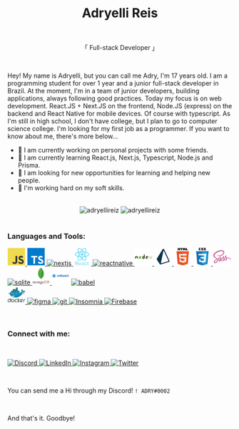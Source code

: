 <h1 align="center" > Adryelli Reis</h1>
</br>

<p align="center" >「 Full-stack Developer 」</p></br>

Hey! My name is Adryelli, but you can call me Adry, I'm 17 years old. I am a programming student for over 1 year and a junior full-stack developer in Brazil. At the moment, I'm in a team of junior developers, building applications, always following good practices. Today my focus is on web development. React.JS + Next.JS on the frontend, Node.JS (express) on the backend and React Native for mobile devices. Of course with typescript.
As I'm still in high school, I don't have college, but I plan to go to computer science college. I'm looking for my first job as a programmer. If you want to know about me, there's more below...
</br>
- 🔭 I am currently working on personal projects with some friends.
- 🚀 I am currently learning React.js, Next.js, Typescript, Node.js and Prisma.
- 🤝 I am looking for new opportunities for learning and helping new people.
- 🍃 I'm working hard on my soft skills.
</br>

<div align="center" >
<img align="center" src="https://github-readme-stats.vercel.app/api?username=adryellireiz&show_icons=true&theme=dracula&locale=en" alt="adryellireiz" />
<img align="center" src="https://github-readme-stats.vercel.app/api/top-langs?username=adryellireiz&show_icons=true&theme=dracula&locale=en&layout=compact" alt="adryellireiz" />
</div>
</br>

<h3 align="left">Languages and Tools:</h3>

<p align="left">

<a href="https://developer.mozilla.org/en-US/docs/Web/JavaScript" target="_blank"> <img src="https://raw.githubusercontent.com/devicons/devicon/master/icons/javascript/javascript-original.svg" alt="javascript" width="40" height="40"/> 
</a>
<a href="https://www.typescriptlang.org/" target="_blank"> <img src="https://raw.githubusercontent.com/devicons/devicon/master/icons/typescript/typescript-original.svg" alt="typescript" width="40" height="40"/> </a>
<a href="https://nextjs.org/" target="_blank"> <img src="https://cdn.worldvectorlogo.com/logos/nextjs-3.svg" alt="nextjs" width="40" height="40"/> </a>
<a href="https://reactjs.org/" target="_blank"> <img src="https://raw.githubusercontent.com/devicons/devicon/master/icons/react/react-original-wordmark.svg" alt="react" width="40" height="40"/> </a>
<a href="https://reactnative.dev/" target="_blank"> <img src="https://reactnative.dev/img/header_logo.svg" alt="reactnative" width="40" height="40"/> </a>
<a href="https://nodejs.org" target="_blank"> <img src="https://raw.githubusercontent.com/devicons/devicon/master/icons/nodejs/nodejs-original-wordmark.svg" alt="nodejs" width="40" height="40"/> </a>
<a href="https://prisma.io" target="_blank"> <img src="https://github.com/vscode-icons/vscode-icons/blob/master/icons/file_type_light_prisma.svg" alt="Prisma" width="40" height="40"/> </a>
<a href="https://www.w3.org/html/" target="_blank"> <img src="https://raw.githubusercontent.com/devicons/devicon/master/icons/html5/html5-original-wordmark.svg" alt="html5" width="40" height="40"/> </a>
<a href="https://www.w3schools.com/css/" target="_blank"> <img src="https://raw.githubusercontent.com/devicons/devicon/master/icons/css3/css3-original-wordmark.svg" alt="css3" width="40" height="40"/> </a>
<a href="https://sass-lang.com" target="_blank"> <img src="https://raw.githubusercontent.com/devicons/devicon/master/icons/sass/sass-original.svg" alt="sass" width="40" height="40"/> </a>
<a href="https://www.sqlite.org/" target="_blank"> <img src="https://www.vectorlogo.zone/logos/sqlite/sqlite-icon.svg" alt="sqlite" width="40" height="40"/> </a>
<a href="https://www.mongodb.com/" target="_blank"> <img src="https://raw.githubusercontent.com/devicons/devicon/master/icons/mongodb/mongodb-original-wordmark.svg" alt="mongodb" width="40" height="40"/> </a> 
<a href="https://webpack.js.org" target="_blank"> <img src="https://raw.githubusercontent.com/devicons/devicon/d00d0969292a6569d45b06d3f350f463a0107b0d/icons/webpack/webpack-original-wordmark.svg" alt="webpack" width="40" height="40"/></a>
<a href="https://babeljs.io/" target="_blank"> <img src="https://www.vectorlogo.zone/logos/babeljs/babeljs-icon.svg" alt="babel" width="40" height="40"/> </a></br>
<a href="https://www.docker.com/" target="_blank"> <img src="https://raw.githubusercontent.com/devicons/devicon/master/icons/docker/docker-original-wordmark.svg" alt="docker" width="40" height="40"/> </a>
<a href="https://www.figma.com/" target="_blank"> <img src="https://www.vectorlogo.zone/logos/figma/figma-icon.svg" alt="figma" width="40" height="40"/> </a>
<a href="https://git-scm.com/" target="_blank"> <img src="https://www.vectorlogo.zone/logos/git-scm/git-scm-icon.svg" alt="git" width="40" height="40"/> </a>
<a href="https://insomnia.rest/" target="_blank"> <img src="https://github.com/gilbarbara/logos/blob/master/logos/insomnia.svg" alt="Insomnia" width="40" height="40"/> </a>
<a href="https://firebase.google.com/" target="_blank"> <img src="https://www.vectorlogo.zone/logos/firebase/firebase-icon.svg" alt="Firebase" width="40" height="40"/> </a>
</p></br>

<h3 align="left">Connect with me:</h3></br>

<a href="https://discord.com/users/616979994765295723" target="_blank"> <img src="https://www.vectorlogo.zone/logos/discordapp/discordapp-icon.svg" alt="Discord" width="40" height="40"/> </a>
<a href="https://www.linkedin.com/in/adryelli-reis-3505601ab/" target="_blank"> <img src="https://www.vectorlogo.zone/logos/linkedin/linkedin-icon.svg" alt="LinkedIn" width="40" height="40"/> </a>
<a href="https://www.instagram.com/adryellireiz/" target="_blank"> <img src="https://www.vectorlogo.zone/logos/instagram/instagram-icon.svg" alt="Instagram" width="40" height="40"/> </a>
<a href="https://twitter.com/AdryelliReiz" target="_blank"> <img src="https://www.vectorlogo.zone/logos/twitter/twitter-tile.svg" alt="Twitter" width="40" height="40"/> </a>

</br>
<p>You can send me a Hi through my Discord! <code>! ADRY#0002</code></p></br>
<p>And that's it. Goodbye!</p>
